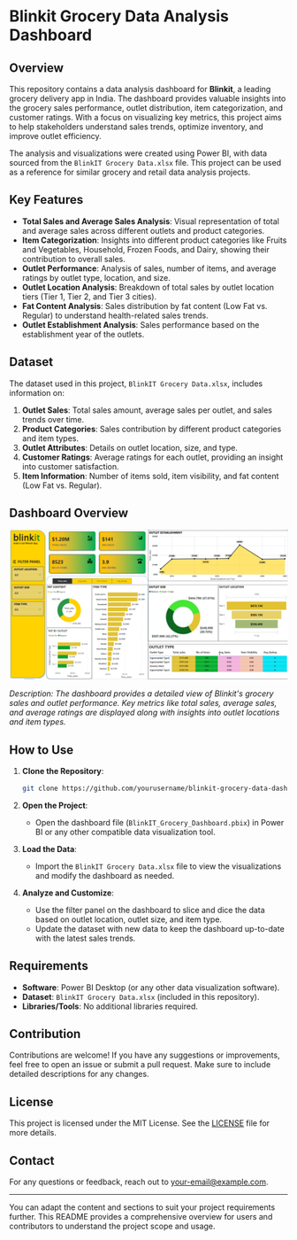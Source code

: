 # Blinkit Grocery Data Analysis Dashboard

## Overview

This repository contains a data analysis dashboard for **Blinkit**, a leading grocery delivery app in India. The dashboard provides valuable insights into the grocery sales performance, outlet distribution, item categorization, and customer ratings. With a focus on visualizing key metrics, this project aims to help stakeholders understand sales trends, optimize inventory, and improve outlet efficiency.

The analysis and visualizations were created using Power BI, with data sourced from the `BlinkIT Grocery Data.xlsx` file. This project can be used as a reference for similar grocery and retail data analysis projects.

## Key Features

- **Total Sales and Average Sales Analysis**: Visual representation of total and average sales across different outlets and product categories.
- **Item Categorization**: Insights into different product categories like Fruits and Vegetables, Household, Frozen Foods, and Dairy, showing their contribution to overall sales.
- **Outlet Performance**: Analysis of sales, number of items, and average ratings by outlet type, location, and size.
- **Outlet Location Analysis**: Breakdown of total sales by outlet location tiers (Tier 1, Tier 2, and Tier 3 cities).
- **Fat Content Analysis**: Sales distribution by fat content (Low Fat vs. Regular) to understand health-related sales trends.
- **Outlet Establishment Analysis**: Sales performance based on the establishment year of the outlets.

## Dataset

The dataset used in this project, `BlinkIT Grocery Data.xlsx`, includes information on:

1. **Outlet Sales**: Total sales amount, average sales per outlet, and sales trends over time.
2. **Product Categories**: Sales contribution by different product categories and item types.
3. **Outlet Attributes**: Details on outlet location, size, and type.
4. **Customer Ratings**: Average ratings for each outlet, providing an insight into customer satisfaction.
5. **Item Information**: Number of items sold, item visibility, and fat content (Low Fat vs. Regular).

## Dashboard Overview

![Blinkit Dashboard Overview](./Blinkit%20Data%20Analysis%20Dashboard.png)

_Description: The dashboard provides a detailed view of Blinkit's grocery sales and outlet performance. Key metrics like total sales, average sales, and average ratings are displayed along with insights into outlet locations and item types._

## How to Use

1. **Clone the Repository**:
   ```bash
   git clone https://github.com/yourusername/blinkit-grocery-data-dashboard.git
   ```

2. **Open the Project**:
   - Open the dashboard file (`BlinkIT_Grocery_Dashboard.pbix`) in Power BI or any other compatible data visualization tool.

3. **Load the Data**:
   - Import the `BlinkIT Grocery Data.xlsx` file to view the visualizations and modify the dashboard as needed.

4. **Analyze and Customize**:
   - Use the filter panel on the dashboard to slice and dice the data based on outlet location, outlet size, and item type.
   - Update the dataset with new data to keep the dashboard up-to-date with the latest sales trends.

## Requirements

- **Software**: Power BI Desktop (or any other data visualization software).
- **Dataset**: `BlinkIT Grocery Data.xlsx` (included in this repository).
- **Libraries/Tools**: No additional libraries required.

## Contribution

Contributions are welcome! If you have any suggestions or improvements, feel free to open an issue or submit a pull request. Make sure to include detailed descriptions for any changes.

## License

This project is licensed under the MIT License. See the [LICENSE](LICENSE) file for more details.

## Contact

For any questions or feedback, reach out to [your-email@example.com](mailto:your-email@example.com).

---

You can adapt the content and sections to suit your project requirements further. This README provides a comprehensive overview for users and contributors to understand the project scope and usage.
